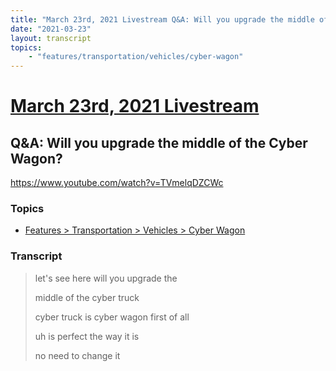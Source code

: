 ```yaml
---
title: "March 23rd, 2021 Livestream Q&A: Will you upgrade the middle of the Cyber Wagon?"
date: "2021-03-23"
layout: transcript
topics:
    - "features/transportation/vehicles/cyber-wagon"
---
```

# [March 23rd, 2021 Livestream](../2021-03-23.md)
## Q&A: Will you upgrade the middle of the Cyber Wagon?
https://www.youtube.com/watch?v=TVmelqDZCWc

### Topics
* [Features > Transportation > Vehicles > Cyber Wagon](../topics/features/transportation/vehicles/cyber-wagon.md)

### Transcript

> let's see here will you upgrade the
>
> middle of the cyber truck
>
> cyber truck is cyber wagon first of all
>
> uh is perfect the way it is
>
> no need to change it
